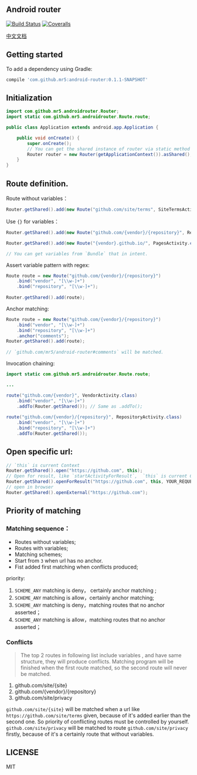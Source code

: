## Android router

[![Build Status](https://travis-ci.org/mr5/android-router.svg)](https://travis-ci.org/mr5/android-router)
[![Coveralls](https://coveralls.io/repos/github/mr5/android-router/badge.svg?branch=master
)](https://coveralls.io/github/mr5/android-router)

[中文文档](README_zh.md)
## Getting started
To add a dependency using Gradle:
```groovy
compile 'com.github.mr5:android-router:0.1.1-SNAPSHOT'

```
## Initialization
```java
import com.github.mr5.androidrouter.Router;
import static com.github.mr5.androidrouter.Route.route;

public class Application extends android.app.Application {

    public void onCreate() {
        super.onCreate();
        // You can get the shared instance of router via static method `getShared`, after `asShared` method called on a instance of `Router`.
        Router router = new Router(getApplicationContext()).asShared();
	}
}
```

## Route definition.

Route without variables：

```java
Router.getShared().add(new Route("github.com/site/terms", SiteTermsActivity.class));
```

Use `{}` for variables：

```java
Router.getShared().add(new Route("github.com/{vendor}/{repository}", RespositoryActivity.class));

Router.getShared().add(new Route("{vendor}.github.io/", PagesActivity.class));

// You can get variables from `Bundle` that in intent.

```

Assert variable pattern with regex:

```java
Route route = new Route("github.com/{vendor}/{repository}")
	.bind("vendor", "[\\w-]+")
	.bind("repository", "[\\w-]+");
	
Router.getShared().add(route);

```

Anchor matching:

```java
Route route = new Route("github.com/{vendor}/{repository}")
	.bind("vendor", "[\\w-]+")
	.bind("repository", "[\\w-]+")
	.anchor("comments");
Router.getShared().add(route);
	
// `github.com/mr5/android-router#comments` will be matched.
```

 Invocation chaining:
 

```java
import static com.github.mr5.androidrouter.Route.route;

...

route("github.com/{vendor}", VendorActivity.class)
	.bind("vendor", "[\\w-]+")
	.addTo(Router.getShared()); // Same as .addTo();
	
route("github.com/{vendor}/{repository}", RepositoryActivity.class)
	.bind("vendor", "[\\w-]+")
	.bind("repository", "[\\w-]+")
	.addTo(Router.getShared());
```
## Open specific url:

```java
// `this` is current Context
Router.getShared().open("https://github.com", this);
// Open for result, like `startActivityForResult`,  `this` is current Context
Router.getShared().openForResult("https://github.com", this, YOUR_REQUEST_CODE);
// open in browser
Router.getShared().openExternal("https://github.com");
```


## Priority of matching

### Matching sequence：

* Routes without variables;
* Routes with variables;
* Matching schemes;
* Start from `3` when url has no anchor.
* Fist added first matching when conflicts produced;

priority:

1. `SCHEME_ANY` matching is deny， certainly anchor matching ;
1. `SCHEME_ANY` matching is allow，certainly anchor matching;
1. `SCHEME_ANY` matching is deny，matching routes that no anchor asserted；
1. `SCHEME_ANY` matching is allow，matching routes that no anchor asserted；


### Conflicts

> The top 2 routes in following list include variables , and have same structure, they will produce conflicts. Matching program will be finished when the first route matched,  so the second route will never be matched.

1. github.com/site/{site}
2. github.com/{vendor}/{repository}
3. github.com/site/privacy

`github.com/site/{site}` will be matched when a url like `https://github.com/site/terms` given, because of it's added earlier than the second one. So priority of conflicting routes must be controlled by yourself.
`github.com/site/privacy` will be matched to route `github.com/site/privacy` firstly, because of it's a certainly route that without variables. 
 
## LICENSE
MIT